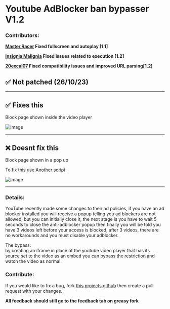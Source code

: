 # Youtube AdBlocker ban bypasser V1.2

### Contributors:
 **[Master Racer](https://greasyfork.org/en/users/1200679-master-racer) Fixed fullscreen and autoplay [1.1]**

 **[Insignia Malignia](https://greasyfork.org/en/users/1207803-insignia-malignia) Fixed issues related to execution [1.2]**

 **[20excal07](https://greasyfork.org/en/users/1205651-20excal07) Fixed compatibility issues and improved URL parsing[1.2]**

## ✅ Not patched (26/10/23)

<hr>

## ✅ Fixes this

Block page shown inside the video player

![image](https://i.ibb.co/LnSTPyq/Screenshot2023-10-15232226.png)
<hr>

## ❌ Doesnt fix this

Block page shown in a pop up

To fix this use [Another script](https://greasyfork.org/en/scripts/477390-remove-youtube-adblock-warnings)

![image](https://i.ibb.co/J3vZJnV/tgiol3rpl7tb1.webp)
<hr>

### Details:

YouTube recently made some changes to their ad policies, if you have an ad blocker installed you will receive a popup telling you ad blockers are not allowed, but you can initially close it, the next stage is you have to wait 5 seconds to close the anti-adblocker popup then finally you will be told you have 3 videos left before your access is blocked, after 3 videos, there are no workarounds and you must disable your adblocker.

The bypass:<br>
by creating an iframe in place of the youtube video player that has its source set to the video as an embed you can bypass the restriction and watch the video as normal.

### Contribute:

If you would like to fix a bug, fork [this projects github](https://github.com/0belous/Youtube-AdBlock-ban-Bypass) then create a pull request with your changes. 

**All feedback should still go to the feedback tab on greasy fork**